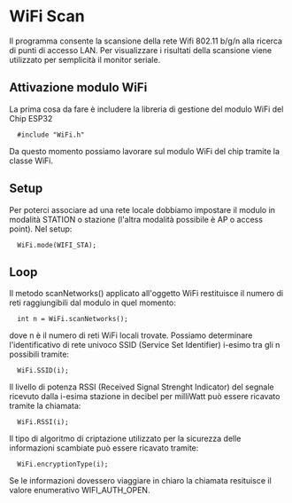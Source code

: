 # WiFi Scan

Il programma consente la scansione della rete Wifi 802.11 b/g/n alla ricerca di punti di accesso LAN. Per visualizzare i risultati
della scansione viene utilizzato per semplicità il monitor seriale. 

## Attivazione modulo WiFi

La prima cosa da fare è includere la libreria di gestione del modulo WiFi del Chip ESP32

      #include "WiFi.h"

Da questo momento possiamo lavorare sul modulo WiFi del chip tramite la classe WiFi. 

## Setup

Per poterci associare ad una rete locale 
dobbiamo impostare il modulo in modalità STATION o stazione (l'altra modalità possibile è AP o access point). Nel setup:

      WiFi.mode(WIFI_STA);

## Loop

Il metodo scanNetworks() applicato all'oggetto WiFi restituisce il numero di reti raggiungibili dal modulo in quel momento:

      int n = WiFi.scanNetworks();

dove n è il numero di reti WiFi locali trovate. Possiamo determinare l'identificativo di rete univoco SSID 
(Service Set Identifier) i-esimo tra gli n possibili tramite:

      WiFi.SSID(i);

Il livello di potenza RSSI (Received Signal Strenght Indicator) del segnale ricevuto dalla i-esima stazione in decibel 
per milliWatt può essere ricavato tramite la chiamata:

      WiFi.RSSI(i);

Il tipo di algoritmo di criptazione utilizzato per la sicurezza delle informazioni scambiate può essere ricavato tramite:

      WiFi.encryptionType(i);

Se le informazioni dovessero viaggiare in chiaro la chiamata resituisce il valore enumerativo WIFI_AUTH_OPEN.



